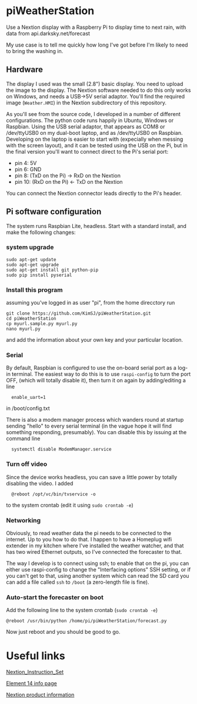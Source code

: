 # piWeatherStation
Use a Nextion display with a Raspberry Pi to display time to next rain, with data from api.darksky.net/forecast

My use case is to tell me quickly how long I've got before I'm likely to need to bring the washing in.

## Hardware

The display I used was the small (2.8") basic display. You need to upload the image to the display. The Nextion software needed to do this only works on Windows, and needs a USB->5V serial adaptor. You'll find the required image (`Weather.HMI`) in the Nextion subdirectory of this repository.

As you'll see from the source code, I developed in a number of different configurations. The python code runs happily in Ubuntu, Windows or Raspbian. Using the USB serial adaptor, that appears as COM8 or /dev/ttyUSB0 on my dual-boot laptop, and as /dev/ttyUSB0 on Raspbian. Developing on the laptop is easier to start with (expecially when messing with the screen layout), and it can be tested using the USB on the Pi, but in the final version you'll want to connect direct to the Pi's serial port:

* pin 4: 5V
* pin 6: GND
* pin 8: (TxD on the Pi) -> RxD on the Nextion
* pin 10: (RxD on the Pi) <- TxD on the Nextion

You can connect the Nextion connector leads directly to the Pi's header.
## Pi software configuration
The system runs Raspbian Lite, headless. Start with a standard install, and make the following changes:

### system upgrade
    sudo apt-get update
    sudo apt-get upgrade
    sudo apt-get install git python-pip
    sudo pip install pyserial

### Install this program
assuming you've logged in as user "pi", from the home direcctory run

    git clone https://github.com/KimSJ/piWeatherStation.git
    cd piWeatherStation
    cp myurl.sample.py myurl.py
    nano myurl.py
    
and add the information about your own key and your particular location.

### Serial
By default, Raspbian is configured to use the on-board serial port as a log-in terminal. The easiest way to do this is to use `raspi-config` to turn the port OFF, (which will totally disable it), then turn it on again by adding/editing a line

      enable_uart=1

in /boot/config.txt

There is also a modem manager process which wanders round at startup sending "hello" to every serial terminal (in the vague hope it will find something responding, presumably). You can disable this by issuing at the command line

      systemctl disable ModemManager.service
### Turn off video
Since the device works headless, you can save a little power by totally disabling the video. I added

      @reboot /opt/vc/bin/tvservice -o

to the system crontab (edit it using `sudo crontab -e`)

### Networking
Obviously, to read weather data the pi needs to be connected to the internet. Up to you how to do that. I happen to have a Homeplug wifi extender in my kitchen where I've installed the weather watcher, and that has two wired Ethernet outputs, so I've connected the forecaster to that.

The way I develop is to connect using ssh; to enable that on the pi, you can either use raspi-config to change the "Interfacing options" SSH setting, or if you can't get to that, using another system which can read the SD card you can add a file called `ssh` to `/boot` (a zero-length file is fine).

### Auto-start the forecaster on boot
Add the following line to the system crontab (`sudo crontab -e`)

    @reboot /usr/bin/python /home/pi/piWeatherStation/forecast.py

Now just reboot and you should be good to go.

# Useful links

[Nextion_Instruction_Set](https://www.itead.cc/wiki/Nextion_Instruction_Set)

[Element 14 info page](https://www.element14.com/community/community/arduino/blog/2016/02/22/nextion-hmi-display-a-user-interface-that-is-simple-and-easy-to-use)

[Nextion product information](https://www.itead.cc/wiki/Nextion_HMI_Solution)
